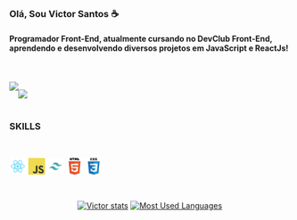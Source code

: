 ### Olá, Sou Victor Santos ☕

<h4>Programador Front-End, atualmente cursando no DevClub Front-End, aprendendo e desenvolvendo diversos projetos em JavaScript e ReactJs!
</h4>
<br>
<br>

<div style="display: flex"> 
  <a href="https://www.linkedin.com/in/victor-santos-599332221/" target"_blank" /><img src="https://img.shields.io/badge/LinkedIn-0077B5?style=for-the-badge&logo=linkedin&logoColor=white" target="_blank"/></a>
  
  <a href="https://www.instagram.com/victor_santtz/" target="_blank"/><img src="https://img.shields.io/badge/Instagram-E4405F?style=for-the-badge&logo=instagram&logoColor=white" target="_blank"/></a>

##
</div>
  
<h3>SKILLS</h3>
<div style="display: inline-block"><br>
  
 <code><img height="30" src="https://raw.githubusercontent.com/github/explore/80688e429a7d4ef2fca1e82350fe8e3517d3494d/topics/react/react.png"></code>
 <code><img height="30" src="https://raw.githubusercontent.com/github/explore/80688e429a7d4ef2fca1e82350fe8e3517d3494d/topics/javascript/javascript.png"></code>
 <code><img height="30" src="https://raw.githubusercontent.com/github/explore/80688e429a7d4ef2fca1e82350fe8e3517d3494d/topics/tailwind/tailwind.png"></code>
 <code><img height="30" src="https://raw.githubusercontent.com/github/explore/80688e429a7d4ef2fca1e82350fe8e3517d3494d/topics/html/html.png"></code>
 <code><img height="30" src="https://raw.githubusercontent.com/github/explore/80688e429a7d4ef2fca1e82350fe8e3517d3494d/topics/css/css.png"></code>
 </div> 
 
##

<div align='center'> 
  
[![Victor stats](https://github-readme-stats.vercel.app/api?username=victorSmenezes&theme=merko )](https://github.com/victorSmenezes/github-readme-stats)
[![Most Used Languages](https://github-readme-stats.vercel.app/api/top-langs/?username=victorSmenezes&theme=blue-green)](https://github.com/victorSmenezes/github-readme-stats)
  
</div>

  
